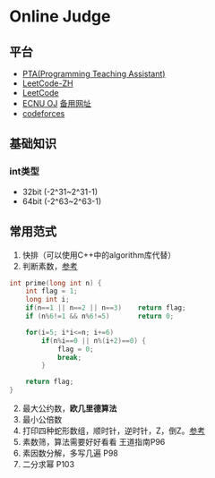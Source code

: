 # Online Judge

## 平台
- [PTA(Programming Teaching Assistant)](https://pintia.cn/)
- [LeetCode-ZH](https://leetcode-cn.com/)
- [LeetCode](https://leetcode.com/)
- [ECNU OJ](https://acm.ecnu.edu.cn/) [备用网址](https://eoj.i64d.com/)
- [codeforces](http://codeforces.com/)

## 基础知识
### int类型
- 32bit (-2^31~2^31-1)
- 64bit (-2^63~2^63-1)

## 常用范式
1. 快排（可以使用C++中的algorithm库代替）
1. 判断素数，[参考](https://blog.csdn.net/huang_miao_xin/article/details/51331710)
```c
int prime(long int n) {
    int flag = 1;
    long int i;
    if(n==1 || n==2 || n==3)    return flag;
    if (n%6!=1 && n%6!=5)       return 0;

    for(i=5; i*i<=n; i+=6)
        if(n%i==0 || n%(i+2)==0) {
            flag = 0;
            break;
        }

    return flag;
}
```
2. 最大公约数，**欧几里德算法**
3. 最小公倍数
4. 打印四种蛇形数组，顺时针，逆时针，Z，倒Z。[参考](https://blog.csdn.net/Echo_Ana/article/details/53411476)
5. 素数筛，算法需要好好看看 王道指南P96
6. 素因数分解，多写几遍 P98
7. 二分求幂 P103